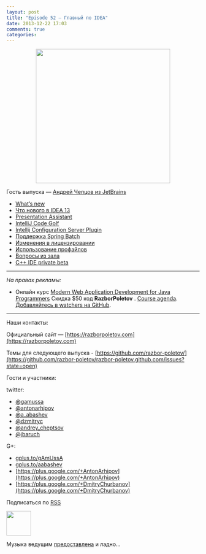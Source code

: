 ```yaml
---
layout: post
title: "Episode 52 — Главный по IDEA"
date: 2013-12-22 17:03
comments: true
categories: 
---
```


<div class="separator" style="clear: both; text-align: center;">
<a href="https://razborpoletov.com/images/razbor_52_text.jpg" imageanchor="1" style="margin-left: 1em; margin-right: 1em;"><img border="0" height="350" src="https://razborpoletov.com/images/razbor_52_text.jpg" width="350" /></a>
</div>

Гость выпуска — [Андрей Чепцов из JetBrains](mailto:andrey.cheptsov@jetbrains.com)

- [What’s new](http://www.jetbrains.com/idea/whatsnew/)
- [Что нового в IDEA 13](http://habrahabr.ru/company/JetBrains/blog/204590/)
- [Presentation Assistant](http://plugins.jetbrains.com/plugin/7345)
- [IntelliJ Code Golf](http://plugins.jetbrains.com/plugin/7243 ) 
- [Intellij Configuration Server Plugin](http://plugins.jetbrains.com/plugin/4560?pr=idea )
- [Поддержка Spring Batch](http://blog.jetbrains.com/idea/2012/10/support-for-spring-batch-in-intellij-idea-12/ )
- [Изменения в лицензировании](http://blog.jetbrains.com/idea/2013/12/intellij-idea-personal-licensing-changes/)
- [Использование профайлов](http://arhipov.blogspot.com/2012/04/intellijidea-tip-configuration-profiles.html)
- [Вопросы из зала](https://github.com/razbor-poletov/razbor-poletov.github.com/issues/9)
- [C++ IDE private beta](http://www.jetbrains.com/objc/features/cpp.html#form )

---

_На правах рекламы:_

* Онлайн курс [Modern Web Application Development for Java Programmers](http://www.eventbrite.com/e/modern-web-application-development-for-java-programmers-tickets-9775299183) Скидка $50 код **RazborPoletov** . [Course agenda](https://github.com/yfain/WebDevForJavaProgrammers). [Добавляйтесь в watchers на GitHub](https://github.com/yfain/WebDevForJavaProgrammers/watchers).

---

Наши контакты:

Официальный сайт — [https://razborpoletov.com](https://razborpoletov.com)

Темы для следующего выпуска - [https://github.com/razbor-poletov/](https://github.com/razbor-poletov/razbor-poletov.github.com/issues?state=open)

Гости и участники:

twitter: 

 * [@gamussa](https://twitter.com/#!/gamussa)
 * [@antonarhipov](https://twitter.com/#!/antonarhipov)
 * [@a_abashev](https://twitter.com/#!/a_abashev)
 * [@dzmitryc ](https://twitter.com/#!/dzmitryc)
 * [@andrey_cheptsov ](https://twitter.com/#!/andrey_cheptsov)
 * [@jbaruch](https://twitter.com/#!/jbaruch) 

G+:

 * [gplus.to/gAmUssA](http://gplus.to/gAmUssA) 
 * [gplus.to/aabashev](http://gplus.to/aabashev) 
 * [https://plus.google.com/+AntonArhipov](https://plus.google.com/+AntonArhipov) 
 * [https://plus.google.com/+DmitryChurbanov](https://plus.google.com/+DmitryChurbanov) 

<!-- player goes here-->

<audio preload="none">
   <source src="http://traffic.libsyn.com/razborpoletov/razbor_52.mp3" type="audio/mp3" />
   Your browser does not support the audio tag.
</audio>

Подписаться по [RSS](http://feeds.feedburner.com/razbor-podcast)

<!-- episode file link goes here-->
<a href="http://traffic.libsyn.com/razborpoletov/razbor_52.mp3" imageanchor="1" style="clear: left; margin-bottom: 1em; margin-left: auto; margin-right: 2em;"><img border="0" height="64" src="http://2.bp.blogspot.com/-qkfh8Q--dks/T0gixAMzuII/AAAAAAAAHD0/O5LbF3vvBNQ/s200/1330127522_mp3.png" width="64" /></a>

Музыка ведущим [предоставлена](http://www.audiobank.fm/single-music/27/111/More-And-Less/) и ладно...
